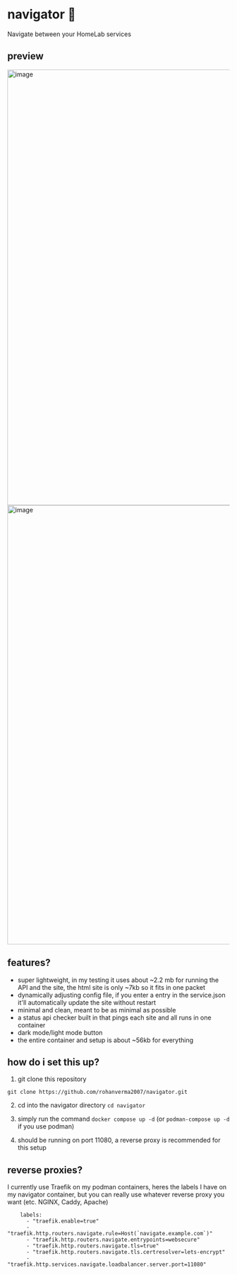 # navigator 🧭
Navigate between your HomeLab services

## preview
<img width="1774" height="985" alt="image" src="https://github.com/user-attachments/assets/e58bcbae-1867-4333-b386-e1728629a2ed" />
<img width="1777" height="993" alt="image" src="https://github.com/user-attachments/assets/d560cdaf-1d22-4dcd-9f86-6127ca7ae369" />

## features?
- super lightweight, in my testing it uses about ~2.2 mb for running the API and the site, the html site is only ~7kb so it fits in one packet
- dynamically adjusting config file, if you enter a entry in the service.json it'll automatically update the site without restart
- minimal and clean, meant to be as minimal as possible
- a status api checker built in that pings each site and all runs in one container
- dark mode/light mode button
- the entire container and setup is about ~56kb for everything

## how do i set this up?
1. git clone this repository
```
git clone https://github.com/rohanverma2007/navigator.git
```
2. cd into the navigator directory `cd navigator`

3. simply run the command `docker compose up -d` (or `podman-compose up -d` if you use podman)

4. should be running on port 11080, a reverse proxy is recommended for this setup

## reverse proxies?
I currently use Traefik on my podman containers, heres the labels I have on my navigator container, but you can really use whatever reverse proxy you want (etc. NGINX, Caddy, Apache)
```
    labels:
      - "traefik.enable=true"
      - "traefik.http.routers.navigate.rule=Host(`navigate.example.com`)"
      - "traefik.http.routers.navigate.entrypoints=websecure"
      - "traefik.http.routers.navigate.tls=true"
      - "traefik.http.routers.navigate.tls.certresolver=lets-encrypt"
      - "traefik.http.services.navigate.loadbalancer.server.port=11080"
```
